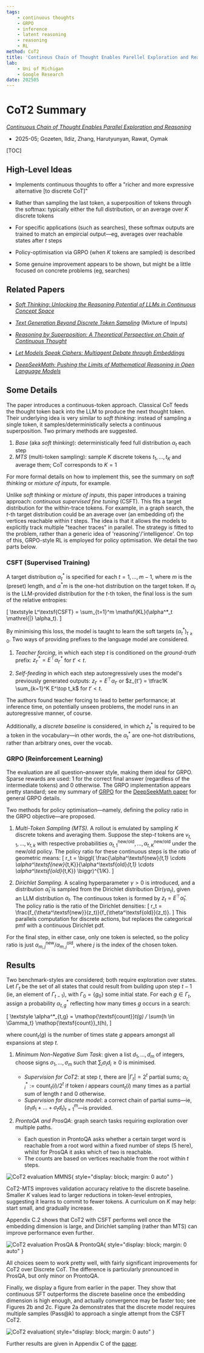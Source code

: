 ```yaml
---
tags:
    - continuous thoughts
    - GRPO
    - inference
    - latent reasoning
    - reasoning
    - RL
method: CoT2
title: 'Continous Chain of Thought Enables Parellel Exploration and Reasoning'
lab:
    - Uni of Michigan
    - Google Research
date: 202505
---
```


# CoT2 Summary

[*Continuous Chain of Thought Enables Parallel Exploration and Reasoning*](http://arxiv.org/abs/2505.23648)

-   2025-05; Gozeten, Ildiz, Zhang, Harutyunyan, Rawat, Oymak

[TOC]


## High-Level Ideas

-   Implements continuous thoughts to offer a "richer and more expressive alternative [to discrete CoT]"

-   Rather than sampling the last token, a superposition of tokens through the softmax: typically either the full distribution, or an average over $K$ discrete tokens

-   For specific applications (such as searches), these softmax outputs are trained to match an empircial output—eg, averages over reachable states after $t$ steps

-   Policy-optimisation via GRPO (when $K$ tokens are sampled) is described

-   Some genuine improvement appears to be shown, but might be a little focused on concrete problems (eg, searches)


## Related Papers

-   [*Soft Thinking: Unlocking the Reasoning Potential of LLMs in Continuous Concept Space*](http://arxiv.org/abs/2505.15778)

-   [*Text Generation Beyond Discrete Token Sampling*](https://arxiv.org/abs/2505.14827) (Mixture of Inputs)

-   [*Reasoning by Superposition: A Theoretical Perspective on Chain of Continuous Thought*](http://arxiv.org/abs/2505.12514)

-   [*Let Models Speak Ciphers: Multiagent Debate through Embeddings*](http://arxiv.org/abs/2310.06272)

-   [*DeepSeekMath: Pushing the Limits of Mathematical Reasoning in Open Language Models*](http://arxiv.org/abs/2402.03300)


## Some Details

The paper introduces a continuous-token approach. Classical CoT feeds the thought token back into the LLM to produce the next thought token. Their underlying idea is very similar to *soft thinking*: instead of sampling a single token, it samples/deterministically selects a continuous superposition. Two primary methods are suggested.

1.  *Base* (aka *soft thinking*): deterministically feed full distribution $\alpha_t$ each step
2.  *MTS* (multi-token sampling): sample $K$ discrete tokens $t_1, ..., t_K$ and average them; CoT corresponds to $K = 1$

For more formal details on how to implement this, see the summary on *soft thinking* or *mixture of inputs*, for example.

Unlike *soft thinking* or *mixture of inputs*, this paper introduces a training approach: *continuous supervised fine tuning* (CSFT). This fits a target distribution for the within-trace tokens. For example, in a graph search, the $t$-th target distribution could be an average over (an embedding of) the vertices reachable within $t$ steps. The idea is that it allows the models to explicitly track multiple "teacher traces" in parallel. The strategy is fitted to the problem, rather than a generic idea of 'reasoning'/'intelligence'. On top of this, GRPO-style RL is employed for policy optimisation. We detail the two parts below.


### CSFT (Supervised Training)

A target distribution $\alpha^*_t$ is specified for each $t = 1, ..., m-1$, where $m$ is the (preset) length, and $\alpha^*m$ is the one-hot distribution on the target token. If $\alpha_t$ is the LLM-provided distribution for the $t$-th token, the final loss is the sum of the relative entropies:

\[
    \textstyle
    L^\textsf{CSFT}
=   \sum_{t=1}^m
    \mathsf{KL}(\alpha^*_t \mathrel{\|} \alpha_t).
\]

By minimising this loss, the model is taught to learn the soft targets $(\alpha^*_t)_{t\ge0}$. Two ways of providing prefixes to the language model are considered.

1.  *Teacher forcing*, in which each step $t$ is conditioned on the *ground-truth* prefix: $z^*_{t'} = E^\top \alpha^*_{t'}$ for $t' < t$.

2.  *Self-feeding* in which each step autoregressively uses the model's previously generated outputs: $z_{t'} = E^\top \alpha_{t'}$ or $z_{t'} = \tfrac1K \sum_{k=1}^K E^\top t_k$ for $t' < t$.

The authors found teacher forcing to lead to better performance; at inference time, on potentially unseen problems, the model runs in an autoregressive manner, of course.

Additionally, a *discrete baseline* is considered, in which $z^*_t$ is required to be a token in the vocabulary—in other words, the $\alpha^*_t$ are one-hot distributions, rather than arbitrary ones, over the vocab.


### GRPO (Reinforcement Learning)

The evaluation are all question–answer style, making them ideal for GRPO. Sparse rewards are used: $1$ for the correct final answer (regardless of the intermediate tokens) and $0$ otherwise. The GRPO implementation appears pretty standard; see my summary of [GRPO](https://samot-gc.github.io/musings/papers/RL%20Algorithms%20Deep-Dive%20-%20TRPO%2C%20PPO%20%26%20GRPO.html) for the [DeepSeekMath paper](https://samot-gc.github.io/musings/papers/DeepSeekMath%20GRPO.html) for general GRPO details.

Two methods for policy optimisation—namely, defining the policy ratio in the GRPO objective—are proposed.

1.  *Multi-Token Sampling (MTS).* A rollout is emulated by sampling $K$ discrete tokens and averaging them. Suppose the step-$t$ tokens are $v_{t,1}, ..., v_{t,k}$ with respective probabilities $\alpha^\textsf{new/old}_{t,1}, ..., \alpha^\textsf{new/old}_{t,K}$ under the new/old policy. The policy ratio for these continuous steps is the ratio of geometric means:
\[
    r_t
=   \biggl( 
        \frac{\alpha^\textsf{new}_{t,1} \cdots \alpha^\textsf{new}_{t,K}}{\alpha^\textsf{old}_{t,1} \cdots \alpha^\textsf{old}_{t,K}}
    \biggr)^{1/K}.
\]

2.  *Dirichlet Sampling.* A scaling hyperparameter $\gamma > 0$ is introduced, and a distribution $\widehat \alpha_t$ is sampled from the Dirichlet distribution $\mathop{\textsf{Dir}}(\gamma \alpha_t)$, given an LLM distribution $\alpha_t$. The continuous token is formed by $z_t = E^\top \widehat \alpha_t$. The policy ratio is the ratio of the Dirichlet densities:
\[
    r_t
=   \frac{f_{\theta^\textsf{new}}(z_t)}{f_{\theta^\textsf{old}}(z_t)}.
\]
This parallels computation for discrete actions, but replaces the categorical pmf with a continuous Dirichlet pdf.

For the final step, in either case, only one token is selected, so the policy ratio is just $\alpha^\textsf{new}_{m,j} / \alpha^\textsf{old}_{m,j}$, where $j$ is the index of the chosen token.


## Results

Two benchmark-styles are considered; both require exploration over states. Let $\Gamma_t$ be the set of all states that could result from building upon step $t-1$ (ie, an element of $\Gamma_{t-1}$), with $\Gamma_0 = \{g_0\}$ some initial state. For each $g \in \Gamma_t$, assign a probability $\alpha^*_{t, g}$ reflecting how many times $g$ occurs in a search:

\[
    \textstyle
    \alpha^*_{t,g}
=   \mathop{\textsf{count}}_t(g) / \sum_{h \in \Gamma_t} \mathop{\textsf{count}}_t(h),
\]

where $\mathop{\textsf{count}}_t(g)$ is the number of times state $g$ appears amongst all expansions at step $t$.

1.  *Minimum Non-Negative Sum Task*: given a list $d_1, ..., d_m$ of integers, choose signs $\sigma_1, ..., \sigma_m$ such that $\sum_i \sigma_i d_i \ge 0$ is minimised.

    -   *Supervision for CoT2*: at step $t$, there are $|\Gamma_t| = 2^t$ partial sums; $\alpha^*_{t,i} := \mathop{\textsf{count}}_t(i) / 2^t$ if token $i$ appears $\mathop{\textsf{count}}_t(i)$ many times as a partial sum of length $t$ and $0$ otherwise.
    -   *Supervision for discrete model*: a correct chain of partial sums—ie, $(\sigma_1 d_1 + ... + \sigma_t d_t)_{t=1}^m$—is provided.

2.  *ProntoQA and ProsQA*: graph search tasks requiring exploration over multiple paths.

    -   Each question in ProntoQA asks whether a certain target word is reachable from a root word within a fixed number of steps ($5$ here), whilst for ProsQA it asks which of two is reachable.
    -   The counts are based on vertices reachable from the root within $t$ steps.

![CoT2 evaluation MMNS](attachments/CoT2%20-%20Table%201.png){ style="display: block; margin: 0 auto" }

CoT2-MTS improves validation accuracy relative to the discrete baseline. Smaller $K$ values lead to larger reductions in token-level entropies, suggesting it learns to commit to fewer tokens. A curriculum on $K$ may help: start small, and gradually increase.

Appendix C.2 shows that CoT2 with CSFT performs well once the embedding dimension is large, and Dirichlet sampling (rather than MTS) can improve performance even further.

![CoT2 evaluation ProsQA & ProntoQA](attachments/CoT2%20-%20Table%202.png){ style="display: block; margin: 0 auto" }

All choices seem to work pretty well, with fairly significant improvements for CoT2 over Discrete CoT. The difference is particularly pronounced in ProsQA, but only minor on ProntoQA.

Finally, we display a figure from earlier in the paper. They show that continuous SFT outperforms the discrete baseline once the embedding dimension is high enough, and actually convergence may be faster too; see Figures 2b and 2c. Figure 2a demonstrates that the discrete model requires multiple samples (Pass@k) to approach a single attempt from the CSFT CoT2.

![CoT2 evaluation](attachments/CoT2%20-%20Figure.png){ style="display: block; margin: 0 auto" }

<!--
![CoT2 evaluation a](attachments/CoT2%20-%20Figure%20a.png){ style="display: block; margin: 0 auto" }

![CoT2 evaluation b](attachments/CoT2%20-%20Figure%20b.png){ style="display: block; margin: 0 auto" }

![CoT2 evaluation c](attachments/CoT2%20-%20Figure%20c.png){ style="display: block; margin: 0 auto" }
-->

Further results are given in Appendix C of the [paper](http://arxiv.org/abs/2505.23648).